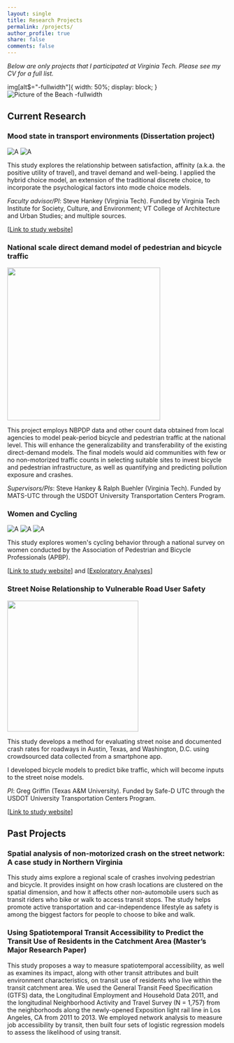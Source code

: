 ```yaml
---
layout: single
title: Research Projects
permalink: /projects/
author_profile: true
share: false
comments: false
---
```


_Below are only projects that I participated at Virginia Tech. Please see my CV for a full list._ 

img[alt$="-fullwidth"]{
  width:  50%;
  display: block;
}
![Picture of the Beach -fullwidth](https://ehp.niehs.nih.gov/cms/attachment/7bb4d9cf-d021-46c4-bb7e-25092d0abd71/ehp3389_f4.gif)

## Current Research

### Mood state in transport environments (Dissertation project)
![A](https://i0.wp.com/blogs.lt.vt.edu/travelmood/files/2018/01/capture.png?resize=175%2C300) ![A](https://i2.wp.com/blogs.lt.vt.edu/travelmood/files/2018/01/calendar.png?w=175&ssl=1) 

This study explores the relationship between satisfaction, affinity (a.k.a. the positive utility of travel), and travel demand and well-being. I applied the hybrid choice model, an extension of the traditional discrete choice, to incorporate the psychological factors into mode choice models.

_Faculty advisor/PI_: Steve Hankey (Virginia Tech). Funded by Virginia Tech Institute for Society, Culture, and Environment; VT College of Architecture and Urban Studies; and multiple sources.

[[Link to study website](http://uap.vt.edu/travelmood)]

### National scale direct demand model of pedestrian and bicycle traffic
<img src="https://ehp.niehs.nih.gov/cms/attachment/7bb4d9cf-d021-46c4-bb7e-25092d0abd71/ehp3389_f4.gif" height="350">

This project employs NBPDP data and other count data obtained from local agencies to model peak-period bicycle and pedestrian traffic at the national level. This will enhance the generalizability and transferability of the existing direct-demand models. The final models would aid communities with few or no non-motorized traffic counts in selecting suitable sites to invest bicycle and pedestrian infrastructure, as well as quantifying and predicting pollution exposure and crashes. 

_Supervisors/PIs_: Steve Hankey & Ralph Buehler (Virginia Tech). Funded by MATS-UTC through the USDOT University Transportation Centers Program.

### Women and Cycling
![A](https://womencyclingproject.info/wp-content/uploads/2014/04/survey-question-8-sm.jpg) ![A](https://womencyclingproject.info/wp-content/uploads/2014/04/survey-question-10-sm.jpg) ![A](https://womencyclingproject.info/wp-content/uploads/2014/04/survey-question-27-sm.jpg) 

This study explores women's cycling behavior through a national survey on women conducted by the Association of Pedestrian and Bicycle Professionals (APBP). 

[[Link to study website](http://womencyclingproject.info/)] and [[Exploratory Analyses](http://womencyclingsurvey.com/)]

### Street Noise Relationship to Vulnerable Road User Safety
<img src="https://www.vtti.vt.edu/utc/safe-d/wp-content/uploads/2017/08/street-noise.jpg" height="300">

This study develops a method for evaluating street noise and documented crash rates for roadways in Austin, Texas, and Washington, D.C. using crowdsourced data collected from a smartphone app. 

I developed bicycle models to predict bike traffic, which will become inputs to the street noise models. 

_PI_: Greg Griffin (Texas A&M University). Funded by Safe-D UTC through the USDOT University Transportation Centers Program.

[[Link to study website](https://www.vtti.vt.edu/utc/safe-d/index.php/projects/street-noise-relationship-to-vulnerable-road-user-safety/)]

## Past Projects

### Spatial analysis of non-motorized crash on the street network: A case study in Northern Virginia

This study aims explore a regional scale of crashes involving pedestrian and bicycle. It provides insight on how crash locations are clustered on the spatial dimension, and how it affects other non-automobile users such as transit riders who bike or walk to access transit stops. The study helps promote active transportation and car-independence lifestyle as safety is among the biggest factors for people to choose to bike and walk.

### Using Spatiotemporal Transit Accessibility to Predict the Transit Use of Residents in the Catchment Area (Master’s Major Research Paper)

This study proposes a way to measure spatiotemporal accessibility, as well as examines its impact, along with other transit attributes and built environment characteristics, on transit use of residents who live within the transit catchment area. We used the General Transit Feed Specification (GTFS) data, the Longitudinal Employment and Household Data 2011, and the longitudinal Neighborhood Activity and Travel Survey (N = 1,757) from the neighborhoods along the newly-opened Exposition light rail line in Los Angeles, CA from 2011 to 2013. We employed network analysis to measure job accessibility by transit, then built four sets of logistic regression models to assess the likelihood of using transit.
